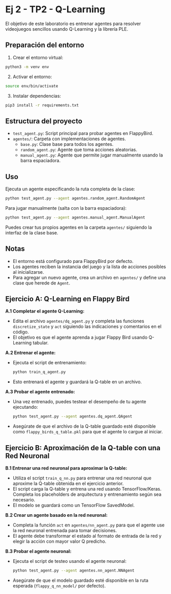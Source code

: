 # Ej 2 - TP2 - Q-Learning
El objetivo de este laboratorio es entrenar agentes para resolver videojuegos sencillos usando Q-Learning y la librería PLE.

## Preparación del entorno

1. Crear el entorno virtual:
```bash
python3 -m venv env
```

2. Activar el entorno:
```bash
source env/bin/activate
```

3. Instalar dependencias:
```bash
pip3 install -r requirements.txt
```

## Estructura del proyecto
- `test_agent.py`: Script principal para probar agentes en FlappyBird.
- `agentes/`: Carpeta con implementaciones de agentes.
    - `base.py`: Clase base para todos los agentes.
    - `random_agent.py`: Agente que toma acciones aleatorias.
    - `manual_agent.py`: Agente que permite jugar manualmente usando la barra espaciadora.

## Uso

Ejecuta un agente especificando la ruta completa de la clase:

```bash
python test_agent.py --agent agentes.random_agent.RandomAgent
```

Para jugar manualmente (salta con la barra espaciadora):

```bash
python test_agent.py --agent agentes.manual_agent.ManualAgent
```

Puedes crear tus propios agentes en la carpeta `agentes/` siguiendo la interfaz de la clase base.

## Notas
- El entorno está configurado para FlappyBird por defecto.
- Los agentes reciben la instancia del juego y la lista de acciones posibles al inicializarse.
- Para agregar un nuevo agente, crea un archivo en `agentes/` y define una clase que herede de `Agent`.

## Ejercicio A: Q-Learning en Flappy Bird

**A.1 Completar el agente Q-Learning:**
- Edita el archivo `agentes/dq_agent.py` y completa las funciones `discretize_state` y `act` siguiendo las indicaciones y comentarios en el código.
- El objetivo es que el agente aprenda a jugar Flappy Bird usando Q-Learning tabular.

**A.2 Entrenar el agente:**
- Ejecuta el script de entrenamiento:
  ```bash
  python train_q_agent.py
  ```
- Esto entrenará el agente y guardará la Q-table en un archivo.

**A.3 Probar el agente entrenado:**
- Una vez entrenado, puedes testear el desempeño de tu agente ejecutando:
  ```bash
  python test_agent.py --agent agentes.dq_agent.QAgent
  ```
- Asegúrate de que el archivo de la Q-table guardado esté disponible como `flappy_birds_q_table.pkl` para que el agente lo cargue al iniciar.

## Ejercicio B: Aproximación de la Q-table con una Red Neuronal

**B.1 Entrenar una red neuronal para aproximar la Q-table:**
- Utiliza el script `train_q_nn.py` para entrenar una red neuronal que aproxime la Q-table obtenida en el ejercicio anterior.
- El script carga la Q-table y entrena una red usando TensorFlow/Keras. Completa los placeholders de arquitectura y entrenamiento según sea necesario.
- El modelo se guardará como un TensorFlow SavedModel.

**B.2 Crear un agente basado en la red neuronal:**
- Completa la función `act` en `agentes/nn_agent.py` para que el agente use la red neuronal entrenada para tomar decisiones.
- El agente debe transformar el estado al formato de entrada de la red y elegir la acción con mayor valor Q predicho.

**B.3 Probar el agente neuronal:**
- Ejecuta el script de testeo usando el agente neuronal:
  ```bash
  python test_agent.py --agent agentes.nn_agent.NNAgent
  ```
- Asegúrate de que el modelo guardado esté disponible en la ruta esperada (`flappy_q_nn_model/` por defecto).
